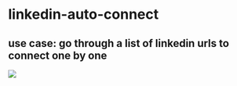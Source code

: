 # linkedin-auto-connect
## use case: go through a list of linkedin urls to connect one by one
![](demo/demo.gif)

